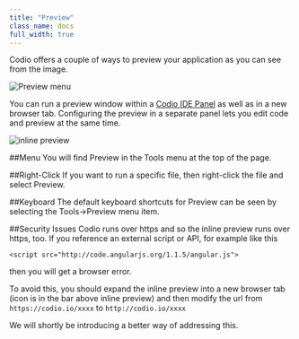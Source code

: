 ```yaml
---
title: "Preview"
class_name: docs
full_width: true
---
```


Codio offers a couple of ways to preview your application as you can see from the image.

![Preview menu](/img/docs/preview.png)

You can run a preview window within a [Codio IDE Panel](/docs/panels) as well as in a new browser tab. Configuring the preview in a separate panel lets you edit code and preview at the same time.

![inline preview](/img/docs/inline-preview.png)

##Menu
You will find Preview in the Tools menu at the top of the page. 

##Right-Click
If you want to run a specific file, then right-click the file and select Preview.

##Keyboard
The default keyboard shortcuts for Preview can be seen by selecting the Tools->Preview menu item.

##Security Issues
Codio runs over https and so the inline preview runs over https, too. If you reference an external script or API, for example like this 

	<script src="http://code.angularjs.org/1.1.5/angular.js">

then you will get a browser error.

To avoid this, you should expand the inline preview into a new browser tab (icon is in the bar above inline preview) and then modify the url from `https://codio.io/xxxx` to `http://codio.io/xxxx`

We will shortly be introducing a better way of addressing this.


